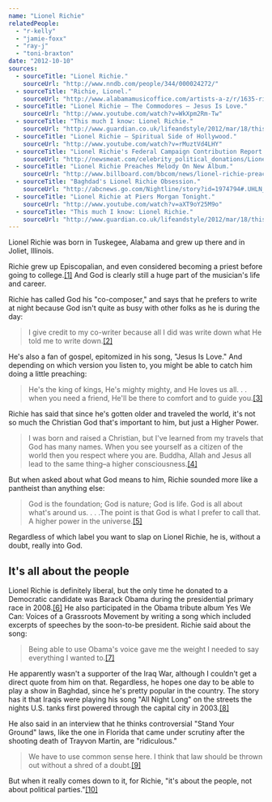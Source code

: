 ```yaml
---
name: "Lionel Richie"
relatedPeople:
  - "r-kelly"
  - "jamie-foxx"
  - "ray-j"
  - "toni-braxton"
date: "2012-10-10"
sources:
  - sourceTitle: "Lionel Richie."
    sourceUrl: "http://www.nndb.com/people/344/000024272/"
  - sourceTitle: "Richie, Lionel."
    sourceUrl: "http://www.alabamamusicoffice.com/artists-a-z/r/1635-richie-lionel"
  - sourceTitle: "Lionel Richie – The Commodores – Jesus Is Love."
    sourceUrl: "http://www.youtube.com/watch?v=WkXpm2Rm-Tw"
  - sourceTitle: "This much I know: Lionel Richie."
    sourceUrl: "http://www.guardian.co.uk/lifeandstyle/2012/mar/18/this-much-know-lionel-richie"
  - sourceTitle: "Lionel Richie – Spiritual Side of Hollywood."
    sourceUrl: "http://www.youtube.com/watch?v=rMuztVd4LHY"
  - sourceTitle: "Lionel Richie's Federal Campaign Contribution Report."
    sourceUrl: "http://newsmeat.com/celebrity_political_donations/Lionel_Richie.php"
  - sourceTitle: "Lionel Richie Preaches Melody On New Album."
    sourceUrl: "http://www.billboard.com/bbcom/news/lionel-richie-preaches-melody-on-new-album-1003921559.story#/bbcom/news/lionel-richie-preaches-melody-on-new-album-1003921559.story"
  - sourceTitle: "Baghdad's Lionel Richie Obsession."
    sourceUrl: "http://abcnews.go.com/Nightline/story?id=1974794#.UHLN_k3R7cA"
  - sourceTitle: "Lionel Richie at Piers Morgan Tonight."
    sourceUrl: "http://www.youtube.com/watch?v=aXT9oY25M9o"
  - sourceTitle: "This much I know: Lionel Richie."
    sourceUrl: "http://www.guardian.co.uk/lifeandstyle/2012/mar/18/this-much-know-lionel-richie"
---
```


Lionel Richie was born in Tuskegee, Alabama and grew up there and in Joliet, Illinois.

Richie grew up Episcopalian, and even considered becoming a priest before going to college.<a class="source-citation" href="http://www.nndb.com/people/344/000024272/" title="Lionel Richie.">[1]</a> And God is clearly still a huge part of the musician's life and career.

Richie has called God his "co-composer," and says that he prefers to write at night because God isn't quite as busy with other folks as he is during the day:

>I give credit to my co-writer because all I did was write down what He told me to write down.<a class="source-citation" href="http://www.alabamamusicoffice.com/artists-a-z/r/1635-richie-lionel" title="Richie, Lionel.">[2]</a>

He's also a fan of gospel, epitomized in his song, "Jesus Is Love." And depending on which version you listen to, you might be able to catch him doing a little preaching:

>He's the king of kings, He's mighty mighty, and He loves us all. . . when you need a friend, He'll be there to comfort and to guide you.<a class="source-citation" href="http://www.youtube.com/watch?v=WkXpm2Rm-Tw" title="Lionel Richie – The Commodores – Jesus Is Love.">[3]</a>

Richie has said that since he's gotten older and traveled the world, it's not so much the Christian God that's important to him, but just a Higher Power.

>I was born and raised a Christian, but I've learned from my travels that God has many names. When you see yourself as a citizen of the world then you respect where you are. Buddha, Allah and Jesus all lead to the same thing–a higher consciousness.<a class="source-citation" href="http://www.guardian.co.uk/lifeandstyle/2012/mar/18/this-much-know-lionel-richie" title="This much I know: Lionel Richie.">[4]</a>

But when asked about what God means to him, Richie sounded more like a pantheist than anything else:

>God is the foundation; God is nature; God is life. God is all about what's around us. . . .The point is that God is what I prefer to call that. A higher power in the universe.<a class="source-citation" href="http://www.youtube.com/watch?v=rMuztVd4LHY" title="Lionel Richie – Spiritual Side of Hollywood.">[5]</a>

Regardless of which label you want to slap on Lionel Richie, he is, without a doubt, really into God.


## It's all about the people

Lionel Richie is definitely liberal, but the only time he donated to a Democratic candidate was Barack Obama during the presidential primary race in 2008.<a class="source-citation" href="http://newsmeat.com/celebrity_political_donations/Lionel_Richie.php" title="Lionel Richie&apos;s Federal Campaign Contribution Report.">[6]</a> He also participated in the Obama tribute album Yes We Can: Voices of a Grassroots Movement by writing a song which included excerpts of speeches by the soon-to-be president. Richie said about the song:

>Being able to use Obama's voice gave me the weight I needed to say everything I wanted to.<a class="source-citation" href="http://www.billboard.com/bbcom/news/lionel-richie-preaches-melody-on-new-album-1003921559.story#/bbcom/news/lionel-richie-preaches-melody-on-new-album-1003921559.story" title="Lionel Richie Preaches Melody On New Album.">[7]</a>

He apparently wasn't a supporter of the Iraq War, although I couldn't get a direct quote from him on that. Regardless, he hopes one day to be able to play a show in Baghdad, since he's pretty popular in the country. The story has it that Iraqis were playing his song "All Night Long" on the streets the nights U.S. tanks first powered through the capital city in 2003.<a class="source-citation" href="http://abcnews.go.com/Nightline/story?id=1974794#.UHLN_k3R7cA" title="Baghdad&apos;s Lionel Richie Obsession.">[8]</a>

He also said in an interview that he thinks controversial "Stand Your Ground" laws, like the one in Florida that came under scrutiny after the shooting death of Trayvon Martin, are "ridiculous."

>We have to use common sense here. I think that law should be thrown out without a shred of a doubt.<a class="source-citation" href="http://www.youtube.com/watch?v=aXT9oY25M9o" title="Lionel Richie at Piers Morgan Tonight.">[9]</a>

But when it really comes down to it, for Richie, "it's about the people, not about political parties."<a class="source-citation" href="http://www.guardian.co.uk/lifeandstyle/2012/mar/18/this-much-know-lionel-richie" title="This much I know: Lionel Richie.">[10]</a>